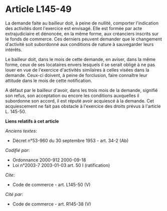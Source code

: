 # Article L145-49

La demande faite au bailleur doit, à peine de nullité, comporter l'indication des activités dont l'exercice est envisagé.
Elle est formée par acte extrajudiciaire et dénoncée, en la même forme, aux créanciers inscrits sur le fonds de commerce. Ces
derniers peuvent demander que le changement d'activité soit subordonné aux conditions de nature à sauvegarder leurs
intérêts. 

Le bailleur doit, dans le mois de cette demande, en aviser, dans la même forme, ceux de ses locataires envers lesquels il se
serait obligé à ne pas louer en vue de l'exercice d'activités similaires à celles visées dans la demande. Ceux-ci doivent, à
peine de forclusion, faire connaître leur attitude dans le mois de cette notification. 

A défaut par le bailleur d'avoir, dans les trois mois de la demande, signifié son refus, son acceptation ou encore les
conditions auxquelles il subordonne son accord, il est réputé avoir acquiescé à la demande. Cet acquiescement ne fait pas
obstacle à l'exercice des droits prévus à l'article L. 145-50.

**Liens relatifs à cet article**

_Anciens textes_:

  - Décret n°53-960 du 30 septembre 1953 - art. 34-2 (Ab)

_Codifié par_:

  - Ordonnance 2000-912 2000-09-18
  - Loi n°2003-7 2003-01-03 art. 50 I (ratification)

_Cite_:

  - Code de commerce - art. L145-50 (V)

_Cité par_:

  - Code de commerce - art. R145-38 (V)
